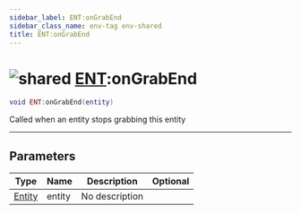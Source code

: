 ```yaml
---
sidebar_label: ENT:onGrabEnd
sidebar_class_name: env-tag env-shared
title: ENT:onGrabEnd
---
```


# <img src='/img/wiki/shared.png' alt='shared' classname='env-tag' /> [ENT](../ent/README.md):onGrabEnd

```lua
void ENT:onGrabEnd(entity)
```

Called when an entity stops grabbing this entity<br/>

-----------------
## Parameters

| Type   | Name | Description | Optional |
| ------ | ---- | ----------- | -------: |
| [Entity](../entity/README.md) | entity | No description |   |
